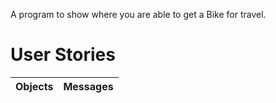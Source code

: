 A program to show where you are able to get a Bike for travel.

# User Stories
Objects | Messages |
--- | --- | 